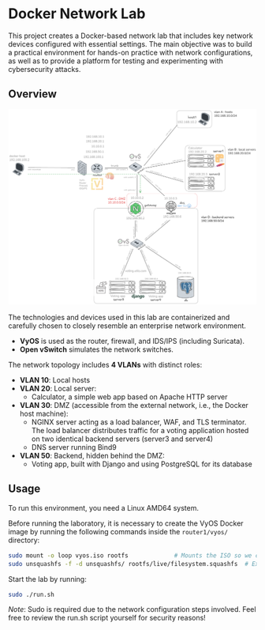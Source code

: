 # Docker Network Lab

This project creates a Docker-based network lab that includes key network devices configured with essential settings. The main objective was to build a practical environment for hands-on practice with network configurations, as well as to provide a platform for testing and experimenting with cybersecurity attacks.

## Overview

![Network Topology](network_security_topology.png)

The technologies and devices used in this lab are containerized and carefully chosen to closely resemble an enterprise network environment.  
- **VyOS** is used as the router, firewall, and IDS/IPS (including Suricata).  
- **Open vSwitch** simulates the network switches.

The network topology includes **4 VLANs** with distinct roles:  
- **VLAN 10**: Local hosts  
- **VLAN 20**: Local server:  
  - Calculator, a simple web app based on Apache HTTP server  
- **VLAN 30**: DMZ (accessible from the external network, i.e., the Docker host machine):  
  - NGINX server acting as a load balancer, WAF, and TLS terminator. The load balancer distributes traffic for a voting application hosted on two identical backend servers (server3 and server4)  
  - DNS server running Bind9  
- **VLAN 50**: Backend, hidden behind the DMZ:  
  - Voting app, built with Django and using PostgreSQL for its database


## Usage

To run this environment, you need a Linux AMD64 system.  

Before running the laboratory, it is necessary to create the VyOS Docker image by running the following commands inside the `router1/vyos/` directory:

```bash
sudo mount -o loop vyos.iso rootfs             # Mounts the ISO so we can extract the root filesystem
sudo unsquashfs -f -d unsquashfs/ rootfs/live/filesystem.squashfs  # Extracts the root filesystem
```
Start the lab by running:

```bash
sudo ./run.sh
```
*Note*: Sudo is required due to the network configuration steps involved. Feel free to review the run.sh script yourself for security reasons!
